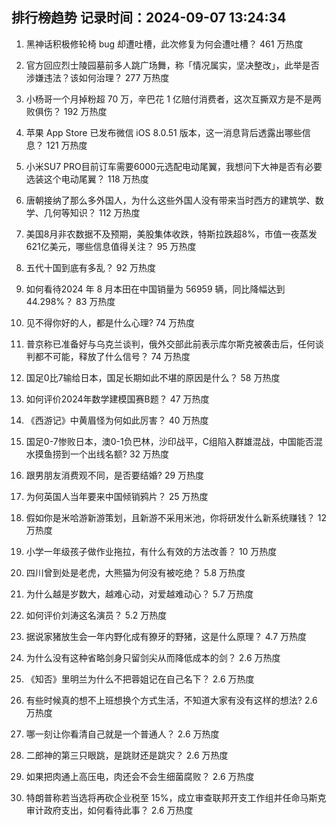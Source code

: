 
## 排行榜趋势 记录时间：2024-09-07 13:24:34
  
  1. 黑神话积极修轮椅 bug 却遭吐槽，此次修复为何会遭吐槽？ 461 万热度
    
  2. 官方回应烈士陵园墓前多人跳广场舞，称「情况属实，坚决整改」，此举是否涉嫌违法？该如何治理？ 277 万热度
    
  3. 小杨哥一个月掉粉超 70 万，辛巴花 1 亿赔付消费者，这次互撕双方是不是两败俱伤？ 192 万热度
    
  4. 苹果 App Store 已发布微信 iOS 8.0.51 版本，这一消息背后透露出哪些信息？ 121 万热度
    
  5. 小米SU7 PRO目前订车需要6000元选配电动尾翼，我想问下大神是否有必要选装这个电动尾翼？ 118 万热度
    
  6. 唐朝接纳了那么多外国人，为什么这些外国人没有带来当时西方的建筑学、数学、几何等知识？ 112 万热度
    
  7. 美国8月非农数据不及预期，美股集体收跌，特斯拉跌超8%，市值一夜蒸发621亿美元，哪些信息值得关注？ 95 万热度
    
  8. 五代十国到底有多乱？ 92 万热度
    
  9. 如何看待2024 年 8 月本田在中国销量为 56959 辆，同比降幅达到 44.298%？ 83 万热度
    
  10. 见不得你好的人，都是什么心理? 74 万热度
    
  11. 普京称已准备好与乌克兰谈判，俄外交部此前表示库尔斯克被袭击后，任何谈判都不可能，释放了什么信号？ 74 万热度
    
  12. 国足0比7输给日本，国足长期如此不堪的原因是什么？ 58 万热度
    
  13. 如何评价2024年数学建模国赛B题？ 47 万热度
    
  14. 《西游记》中黄眉怪为何如此厉害？ 40 万热度
    
  15. 国足0-7惨败日本，澳0-1负巴林，沙印战平，C组陷入群雄混战，中国能否混水摸鱼捞到一个出线名额? 32 万热度
    
  16. 跟男朋友消费观不同，是否要结婚? 29 万热度
    
  17. 为何英国人当年要来中国倾销鸦片？ 25 万热度
    
  18. 假如你是米哈游新游策划，且新游不采用米池，你将研发什么新系统赚钱？ 12 万热度
    
  19. 小学一年级孩子做作业拖拉，有什么有效的方法改善？ 10 万热度
    
  20. 四川曾到处是老虎，大熊猫为何没有被吃绝？ 5.8 万热度
    
  21. 为什么越是岁数大，越难心动，对爱越难动心？ 5.7 万热度
    
  22. 如何评价刘涛这名演员？ 5.2 万热度
    
  23. 据说家猪放生会一年内野化成有獠牙的野猪，这是什么原理？ 4.7 万热度
    
  24. 为什么没有这种省略剑身只留剑尖从而降低成本的剑？ 2.6 万热度
    
  25. 《知否》里明兰为什么不把蓉姐记在自己名下？ 2.6 万热度
    
  26. 有些时候真的想不上班想换个方式生活，不知道大家有没有这样的想法? 2.6 万热度
    
  27. 哪一刻让你看清自己就是一个普通人？ 2.6 万热度
    
  28. 二郎神的第三只眼跳，是跳财还是跳灾？ 2.6 万热度
    
  29. 如果把肉通上高压电，肉还会不会生细菌腐败？ 2.6 万热度
    
  30. 特朗普称若当选将再砍企业税至 15%，成立审查联邦开支工作组并任命马斯克审计政府支出，如何看待此事？ 2.6 万热度
    